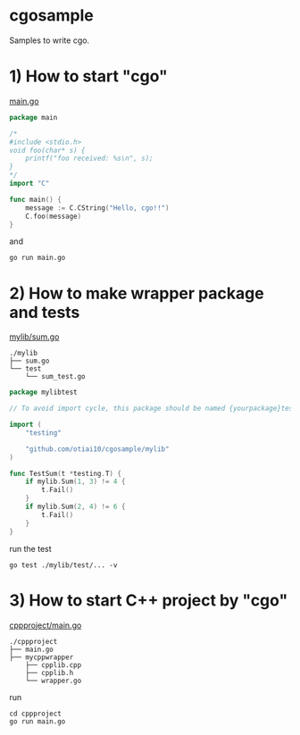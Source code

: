 # cgosample

Samples to write cgo.

# 1) How to start "cgo"

[main.go](main.go)

```go
package main

/*
#include <stdio.h>
void foo(char* s) {
    printf("foo received: %s\n", s);
}
*/
import "C"

func main() {
    message := C.CString("Hello, cgo!!")
    C.foo(message)
}
```

and

```
go run main.go
```

# 2) How to make wrapper package and tests

[mylib/sum.go](mylib/sum.go)

```
./mylib
├── sum.go
└── test
    └── sum_test.go
```

```go
package mylibtest

// To avoid import cycle, this package should be named {yourpackage}test.

import (
    "testing"

    "github.com/otiai10/cgosample/mylib"
)

func TestSum(t *testing.T) {
    if mylib.Sum(1, 3) != 4 {
        t.Fail()
    }
    if mylib.Sum(2, 4) != 6 {
        t.Fail()
    }
}
```

run the test

```
go test ./mylib/test/... -v
```

# 3) How to start C++ project by "cgo"

[cppproject/main.go](cppproject/main.go)

```
./cppproject
├── main.go
├── mycppwrapper
    ├── cpplib.cpp
    ├── cpplib.h
    └── wrapper.go
```

run

```
cd cppproject
go run main.go
```
